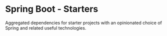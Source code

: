 # Spring Boot - Starters

Aggregated dependencies for starter projects with an opinionated
choice of Spring and related useful technologies.
